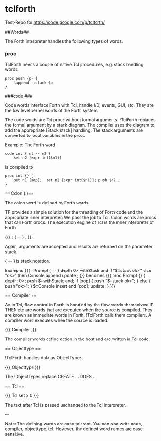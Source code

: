 tclforth
========

Test-Repo for  https://code.google.com/p/tclforth/


##Words##

The Forth interpreter handles the following types of words.

### proc ###

TclForth needs a couple of native Tcl procedures, e.g. stack handling words.

```
proc push {p} {
    lappend ::stack $p
}
```

###code ###

Code words interface Forth with Tcl, handle I/O, events, GUI, etc. They are the low level kernel words of the Forth system.

The code words are Tcl procs without formal arguments. !TclForth replaces the formal argument by a stack diagram. The compiler uses the diagram to add the appropriate [Stack stack] handling. The stack arguments are converted to local variables in the proc..

Example: The Forth word

```
code int { n1 -- n2 }
    set n2 [expr int($n1)]
```
is compiled to
```
proc int {} {
    set n1 [pop];  set n2 [expr int($n1)]; push $n2 ;
}
```

==Colon (:)==

The colon word is defined by Forth words.

TF provides a simple solution for the threading of Forth code and the appropriate inner interpreter: We pass the job to Tcl. Colon words are procs that call Forth procs. The execution engine of Tcl is the inner interpreter of Forth.

{{{
: <name> { -- } <Forth source> ;
}}}

Again, arguments are accepted and results are returned on the parameter stack.

{ -- }  is stack notation.

Example:
{{{
: Prompt { -- }
     depth 0> withStack and
     if   "$::stack ok>"
     else "ok>"
     then Console append update
;
}}}
becomes
{{{
proc Prompt {} {
     depth;  0>; push $::withStack; and;
     if [pop]  {
          push "$::stack ok>";
     } else {
          push "ok>";
     }
     $::Console insert end [pop]; update;
}
}}}

== Compiler ==

As in Tcl, flow control in Forth is handled by the flow words themselves: IF THEN etc are words that are executed when the source is compiled. They are known as immediate words in Forth, !TclForth calls them compilers. A compiler word executes when the source is loaded.

{{{
Compiler <name> <host action>
}}}

The compiler words define action in the host and are written in Tcl code.

== Objecttype ==

!TclForth handles data as ObjectTypes.

{{{
Objecttype <name>  <array of messages and methods>
}}}

The !ObjectTypes replace CREATE ... DOES ...

== Tcl ==

{{{
Tcl set x 0
}}}

The text after Tcl is passed unchanged to the Tcl interpreter.

--

Note: The defining words are case tolerant. You can also write code, compiler, objecttype, tcl.
However, the defined word names are case sensitive.

